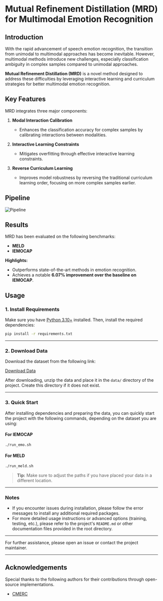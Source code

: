 # Mutual Refinement Distillation (MRD) for Multimodal Emotion Recognition

## Introduction

With the rapid advancement of speech emotion recognition, the transition from unimodal to multimodal approaches has become inevitable. However, multimodal methods introduce new challenges, especially classification ambiguity in complex samples compared to unimodal approaches.

**Mutual Refinement Distillation (MRD)** is a novel method designed to address these difficulties by leveraging interactive learning and curriculum strategies for better multimodal emotion recognition.

## Key Features

MRD integrates three major components:

1. **Modal Interaction Calibration**  
   - Enhances the classification accuracy for complex samples by calibrating interactions between modalities.

2. **Interactive Learning Constraints**  
   - Mitigates overfitting through effective interactive learning constraints.

3. **Reverse Curriculum Learning**  
   - Improves model robustness by reversing the traditional curriculum learning order, focusing on more complex samples earlier.

## Pipeline

![Pipeline](https://github.com/user-attachments/assets/c481e063-2deb-4a67-b227-eb4f1b827f25)

## Results

MRD has been evaluated on the following benchmarks:
- **MELD**
- **IEMOCAP**

**Highlights:**
- Outperforms state-of-the-art methods in emotion recognition.
- Achieves a notable **6.07% improvement over the baseline on IEMOCAP**.

## Usage

### 1. Install Requirements

Make sure you have [Python 3.10+](https://www.python.org/downloads/) installed. Then, install the required dependencies:

```bash
pip install -r requirements.txt
```
---

### 2. Download Data

Download the dataset from the following link:

[Download Data](https://www.dropbox.com/scl/fo/veblbniqjrp3iv3fs3z6p/AEzkNgWqPHHzldBZ0zEzr2Y?rlkey=yhlr653c0vnvaf1krpdkla36u&e=2&dl=0)

After downloading, unzip the data and place it in the `data/` directory of the project. Create this directory if it does not exist.

---

### 3. Quick Start

After installing dependencies and preparing the data, you can quickly start the project with the following commands, depending on the dataset you are using:

#### For IEMOCAP

```bash
./run_emo.sh
```

#### For MELD

```bash
./run_meld.sh
```

> **Tip:** Make sure to adjust the paths if you have placed your data in a different location.  
---

### Notes

- If you encounter issues during installation, please follow the error messages to install any additional required packages.
- For more detailed usage instructions or advanced options (training, testing, etc.), please refer to the project's `README.md` or other documentation files provided in the root directory.

---

For further assistance, please open an issue or contact the project maintainer.

---

## Acknowledgements
Special thanks to the following authors for their contributions through open-source implementations.
- [CMERC](https://github.com/HITSZ-HLT/CMERC)
